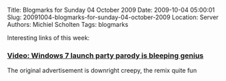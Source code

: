 Title: Blogmarks for Sunday 04 October 2009
Date: 2009-10-04 05:00:01
Slug: 20091004-blogmarks-for-sunday-04-october-2009
Location: Server
Authors: Michiel Scholten
Tags: blogmarks

<p>Interesting links of this week:</p>
<h3><a href="http://www.engadget.com/2009/09/24/video-windows-7-launch-party-parody-is-bleeping-genius/">Video: Windows 7 launch party parody is bleeping genius</a></h3>
<p>The original advertisement is downright creepy, the remix quite fun</p>
